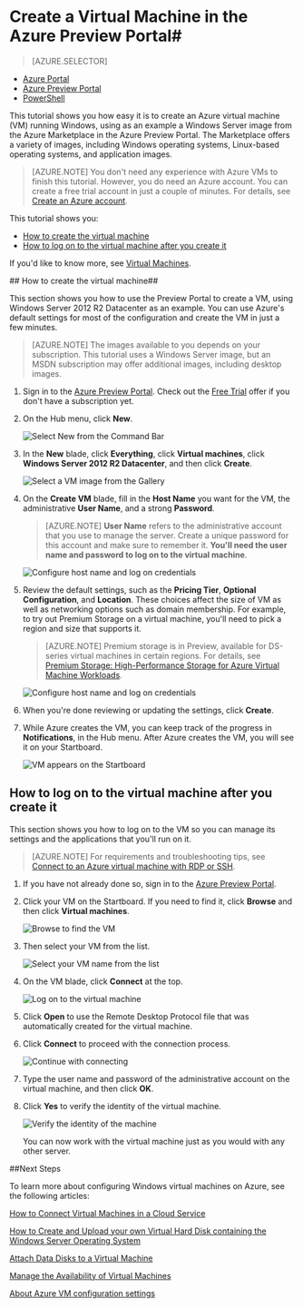 <properties 
	pageTitle="Create a virtual machine running Windows in the Azure Preview Portal" 
	description="Learn how to create an Azure virtual machine (VM) running Windows, using the Azure Marketplace in the Azure Preview Portal" 
	services="virtual-machines" 
	documentationCenter="" 
	authors="dlepow" 
	manager="timlt"/>

<tags 
	ms.service="virtual-machines" 
	ms.workload="infrastructure-services" 
	ms.tgt_pltfrm="vm-windows" 
	ms.devlang="na" 
	ms.topic="article" 
	ms.date="04/02/2015" 
	ms.author="danlep"/>

<!---Workflow can be confusing...have to select the correct size with **Browse all pricing tiers** then click Select on that pane and the **Recommended pricing tiers** pane to apply. But even after that, it didn't seem to pick the Premium storage account...showed up as 'standard GRS' when I inspected what type of storage account would be used for the VM. 
-->

<!-- Preview portal screenshots getting a little out of date. Please refresh at next update.
-->

# Create a Virtual Machine in the Azure Preview Portal#

> [AZURE.SELECTOR]
- [Azure Portal](virtual-machines-windows-tutorial.md)
- [Azure Preview Portal](virtual-machines-windows-tutorial-azure-preview.md)
- [PowerShell](virtual-machines-ps-create-preconfigure-windows-vms.md)

This tutorial shows you how easy it is to create an Azure virtual machine (VM) running Windows, using as an example a Windows Server image from the Azure Marketplace in the Azure Preview Portal. The Marketplace offers a variety of images, including Windows operating systems, Linux-based operating systems, and application images. 

> [AZURE.NOTE] You don't need any experience with Azure VMs to finish this tutorial. However, you do need an Azure account. You can create a free trial account in just a couple of minutes. For details, see [Create an Azure account](php-create-account.md). 

This tutorial shows you:

- [How to create the virtual machine](#createvirtualmachine)
- [How to log on to the virtual machine after you create it](#logon)

If you'd like to know more, see [Virtual Machines](http://go.microsoft.com/fwlink/p/?LinkID=271224).


##<a id="createvirtualmachine"> </a>How to create the virtual machine##

This section shows you how to use the Preview Portal to create a VM, using Windows Server 2012 R2 Datacenter as an example. You can use Azure's default settings for most of the configuration and create the VM in just a few minutes.

> [AZURE.NOTE] The images available to you depends on your subscription. This tutorial uses a Windows Server image, but an MSDN subscription may offer additional images, including desktop images. 
 

1. Sign in to the [Azure Preview Portal](https://portal.azure.com). Check out the [Free Trial](http://azure.microsoft.com/pricing/free-trial/) offer if you don't have a subscription yet.

2. On the Hub menu, click **New**.

	![Select New from the Command Bar](./media/virtual-machines-windows-tutorial-azure-preview/new_button_preview_portal.png)

3. In the **New** blade, click **Everything**, click **Virtual machines**, click **Windows Server 2012 R2 Datacenter**, and then click **Create**.

	![Select a VM image from the Gallery](./media/virtual-machines-windows-tutorial-azure-preview/image_gallery_preview_portal.png)
	
4. On the **Create VM** blade, fill in the **Host Name** you want for the VM, the administrative **User Name**, and a strong **Password**.  

	>[AZURE.NOTE] **User Name** refers to the administrative account that you use to manage the server. Create a unique password for this account and make sure to remember it. **You'll need the user name and password to log on to the virtual machine**.
	

	![Configure host name and log on credentials](./media/virtual-machines-windows-tutorial-azure-preview/create_vm_name_pwd_preview_portal.png)
	
	
5. Review the default settings, such as the **Pricing Tier**, **Optional Configuration**, and **Location**. These choices affect the size of VM as well as networking options such as domain membership. For example, to try out Premium Storage on a virtual machine, you'll need to pick a region and size that supports it. 

	>[AZURE.NOTE] Premium storage is in Preview, available for DS-series virtual machines in certain regions. For details, see [Premium Storage: High-Performance Storage for Azure Virtual Machine Workloads](storage-premium-storage-preview-portal.md).

	![Configure host name and log on credentials](./media/virtual-machines-windows-tutorial-azure-preview/create_vm_preview_portal.png)
	
6. When you're done reviewing or updating the settings, click **Create**.	

7. While Azure creates the VM, you can keep track of the progress in **Notifications**, in the Hub menu. After Azure creates the VM, you will see it on your Startboard.

	![VM appears on the Startboard](./media/virtual-machines-windows-tutorial-azure-preview/vm_startboard_preview_portal.png)

## <a id="logon"> </a>How to log on to the virtual machine after you create it ##

This section shows you how to log on to the VM so you can manage its settings and the applications that you'll run on it.

>[AZURE.NOTE] For requirements and troubleshooting tips, see [Connect to an Azure virtual machine with RDP or SSH](http://go.microsoft.com/fwlink/p/?LinkId=398294).

1. If you have not already done so, sign in to the [Azure Preview Portal](https://portal.azure.com).

2. Click your VM on the Startboard. If you need to find it, click **Browse** and then click **Virtual machines**. 

	![Browse to find the VM](./media/virtual-machines-windows-tutorial-azure-preview/browse_vm_preview_portal.png)

3. Then select your VM from the list. 

	![Select your VM name from the list](./media/virtual-machines-windows-tutorial-azure-preview/vm_select_preview_portal.png)

4. On the VM blade, click **Connect** at the top.

	![Log on to the virtual machine](./media/virtual-machines-windows-tutorial-azure-preview/connect_vm_preview_portal.png)

5. Click **Open** to use the Remote Desktop Protocol file that was automatically created for the virtual machine.
	
6. Click **Connect** to proceed with the connection process.

	![Continue with connecting](./media/virtual-machines-log-on-windows-server/connectpublisher.png)

7. Type the user name and password of the administrative account on the virtual machine, and then click **OK**.
	
8. Click **Yes** to verify the identity of the virtual machine.

	![Verify the identity of the machine](./media/virtual-machines-log-on-windows-server/connectverify.png)

	You can now work with the virtual machine just as you would with any other server.

##Next Steps 

To learn more about configuring Windows virtual machines on Azure, see the following articles:

[How to Connect Virtual Machines in a Cloud Service](cloud-services-connect-virtual-machine.md)

[How to Create and Upload your own Virtual Hard Disk containing the Windows Server Operating System](virtual-machines-create-upload-vhd-windows-server.md)

[Attach Data Disks to a Virtual Machine](storage-windows-attach-disk.md)

[Manage the Availability of Virtual Machines](manage-availability-virtual-machines.md)

[About Azure VM configuration settings](http://msdn.microsoft.com/library/azure/dn763935.aspx)

[How to create the virtual machine]: #custommachine
[How to log on to the virtual machine after you create it]: #logon
